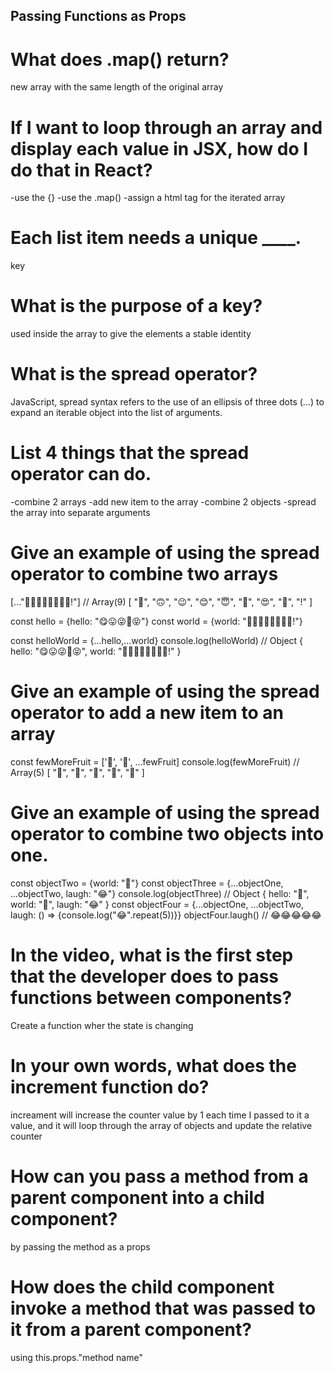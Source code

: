 ## Passing Functions as Props

# What does .map() return?

new array with the same length of the original array

# If I want to loop through an array and display each value in JSX, how do I do that in React?
-use the {}
-use the .map()
-assign a html tag for the iterated array

# Each list item needs a unique ____.

key

# What is the purpose of a key?

used inside the array to give the elements a stable identity

# What is the spread operator? 

JavaScript, spread syntax refers to the use of an ellipsis of three dots (…) to expand an iterable object into the list of arguments.


# List 4 things that the spread operator can do.
-combine 2 arrays
-add new item to the array
-combine 2 objects
-spread the array into separate arguments


# Give an example of using the spread operator to combine two arrays

[..."🙂🙃😉😊😇🥰😍🤩!"] // Array(9) [ "🙂", "🙃", "😉", "😊", "😇", "🥰", "😍", "🤩", "!" ]

const hello = {hello: "😋😛😜🤪😝"}
const world = {world: "🙂🙃😉😊😇🥰😍🤩!"}

const helloWorld = {...hello,...world}
console.log(helloWorld) // Object { hello: "😋😛😜🤪😝", world: "🙂🙃😉😊😇🥰😍🤩!" } 

# Give an example of using the spread operator to add a new item to an array

const fewMoreFruit = ['🍉', '🍍', ...fewFruit]
console.log(fewMoreFruit) //  Array(5) [ "🍉", "🍍", "🍏", "🍊", "🍌" ]

# Give an example of using the spread operator to combine two objects into one.

const objectTwo = {world: "🐻"}
const objectThree = {...objectOne, ...objectTwo, laugh: "😂"}
console.log(objectThree) // Object { hello: "🤪", world: "🐻", laugh: "😂" }
const objectFour = {...objectOne, ...objectTwo, laugh: () => {console.log("😂".repeat(5))}}
objectFour.laugh() // 😂😂😂😂😂

# In the video, what is the first step that the developer does to pass functions between components?

Create a function wher the state is changing

# In your own words, what does the increment function do?

increament will increase the counter value by 1  each time I passed to it a value, and it will loop through the array of objects and update the relative counter

# How can you pass a method from a parent component into a child component?

by passing the method as a props

# How does the child component invoke a method that was passed to it from a parent component?

using this.props."method name"
